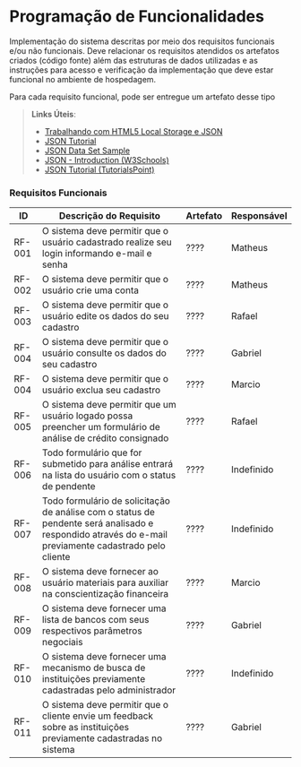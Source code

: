 # Programação de Funcionalidades

Implementação do sistema descritas por meio dos requisitos funcionais e/ou não funcionais. Deve relacionar os requisitos atendidos os artefatos criados (código fonte) além das estruturas de dados utilizadas e as instruções para acesso e verificação da implementação que deve estar funcional no ambiente de hospedagem.

Para cada requisito funcional, pode ser entregue um artefato desse tipo

> **Links Úteis**:
>
> - [Trabalhando com HTML5 Local Storage e JSON](https://www.devmedia.com.br/trabalhando-com-html5-local-storage-e-json/29045)
> - [JSON Tutorial](https://www.w3resource.com/JSON)
> - [JSON Data Set Sample](https://opensource.adobe.com/Spry/samples/data_region/JSONDataSetSample.html)
> - [JSON - Introduction (W3Schools)](https://www.w3schools.com/js/js_json_intro.asp)
> - [JSON Tutorial (TutorialsPoint)](https://www.tutorialspoint.com/json/index.htm)

### Requisitos Funcionais

|ID    | Descrição do Requisito  | Artefato | Responsável
|------|-----------------------------------------|----|----|
|RF-001| O sistema deve permitir que o usuário cadastrado realize seu login informando e-mail e senha | ???? | Matheus | 
|RF-002| O sistema deve permitir que o usuário crie uma conta | ???? | Matheus |
|RF-003| O sistema deve permitir que o usuário edite os dados do seu cadastro | ???? | Rafael |
|RF-004| O sistema deve permitir que o usuário consulte os dados do seu cadastro | ???? | Gabriel |
|RF-004| O sistema deve permitir que o usuário exclua seu cadastro | ???? | Marcio |
|RF-005| O sistema deve permitir que um usuário logado possa preencher um formulário de análise de crédito consignado | ???? | Rafael |
|RF-006| Todo formulário que for submetido para análise entrará na lista do usuário com o status de pendente | ???? | Indefinido |
|RF-007| Todo formulário de solicitação de análise com o status de pendente será analisado e respondido através do e-mail previamente cadastrado pelo cliente | ???? | Indefinido |
|RF-008| O sistema deve fornecer ao usuário materiais para auxiliar na conscientização financeira | ???? | Marcio |
|RF-009| O sistema deve fornecer uma lista de bancos com seus respectivos parâmetros negociais | ???? | Gabriel |
|RF-010| O sistema deve fornecer uma mecanismo de busca de instituições previamente cadastradas pelo administrador | ???? | Indefinido |
|RF-011| O sistema deve permitir que o cliente envie um feedback sobre as instituições previamente cadastradas no sistema | ???? | Gabriel |
